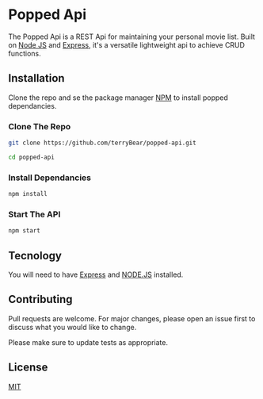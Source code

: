 # Popped Api

The Popped Api is a REST Api for maintaining your personal movie list. Built on [Node JS](https://nodejs.org/en/) and [Express](https://expressjs.com/), it's a versatile lightweight api to achieve CRUD functions.

## Installation

Clone the repo and se the package manager [NPM](https://www.npmjs.com/) to install popped dependancies.

### Clone The Repo
```bash
git clone https://github.com/terryBear/popped-api.git
```

```bash
cd popped-api
```

### Install Dependancies
```bash
npm install
```

### Start The API
```bash
npm start
```

## Tecnology
You will need to have [Express](https://expressjs.com/) and [NODE.JS](https://nodejs.org/en/) installed.

## Contributing
Pull requests are welcome. For major changes, please open an issue first to discuss what you would like to change.

Please make sure to update tests as appropriate.

## License
[MIT](https://choosealicense.com/licenses/mit/)
